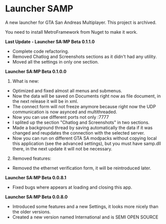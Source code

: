 # Launcher SAMP
A new launcher for GTA San Andreas Multiplayer. 
This project is archived.

You need to install MetroFramework from Nuget to make it work.

<b> Last Update - Launcher SA:MP Beta 0.1.1.0 </b>
+ Complete code refactoring.
+ Removed Chatlog and Screenshots sections as it didn't had any utility.
+ Moved all the settings in only one section.

<b> Launcher SA:MP Beta 0.1.0.0 </b>
 
 1) What is new:
 + Optimized and fixed almost all menus and submenus.
 + Now the data will be saved on Documents right now as file document, in the next release it will be in xml.
 + The connect form will not freeze anymore because right now the UDP communication is now asynced and multithreaded.
 + Now you can use different ports not only :7777
 + I splited up the section "Chatlog and Screenshots" in two sections.
 + Made a background thread by saving automatically the data if it was changed and reupdates the connection with the selected server.
 + Now you can run on different GTA SA modpacks without copying local this application (see the advanced settings), but you must have samp.dll there, in the next update it will not be necessary.
 
 2) Removed features:
 + Removed the ethernet verification form, it will be reintroduced later.

<b> Launcher SA:MP Beta 0.0.8.1 </b>
 + Fixed bugs where appears at loading and closing this app.

<b> Launcher SA:MP Beta 0.0.8.0 </b>

+ Introduced some features and a new Settings, it looks more nicely than the older versions.
+ Created a new version named International and is SEMI OPEN SOURCE

